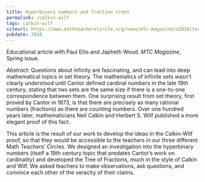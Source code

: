 ```yaml
---
title: Hyperbinary numbers and fraction trees
permalink: /calkin-wilf
tags: calkin-wilf
siteurl: https://www.mathteacherscircle.org/news/mtc-magazine/s2018/touching-infinity/
pubdate: 2018
---
```


Educational article with Paul Ellis and Japheth Wood. *MTC Magazine*, Spring issue.<!--more-->

*Abstract*: Questions about infinity are fascinating, and can lead into deep mathematical topics in set theory. The mathematics of infinite sets wasn’t clearly understood until Cantor defined cardinal numbers in the late 19th century, stating that two sets are the same size if there is a one-to-one correspondence between them. One surprising result from set theory, first proved by Cantor in 1873, is that there are precisely as many rational numbers (fractions) as there are counting numbers. Over one hundred years later, mathematicians Neil Calkin and Herbert S. Wilf published a more elegant proof of this fact.

This article is the result of our work to develop the ideas in the Calkin-Wilf proof, so that they would be accessible to the teachers in our three different Math Teachers’ Circles. We designed an investigation into the hyperbinary numbers (itself a 19th century topic that predates Cantor’s work on cardinality) and developed the Tree of Fractions, much in the style of Calkin and Wilf. We asked teachers to make observations, ask questions, and convince each other of the veracity of their claims.
